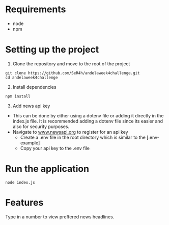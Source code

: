 # Requirements
- node
- npm
# Setting up the project
1. Clone the repository and move to the root of the project
```
git clone https://github.com/SeR4h/andelaweek4challenge.git
cd andelaweek4challenge
```
2. Install dependencies
```
npm install
```
3. Add news api key
- This can be done by either using a dotenv file or adding it directly in the index.js file. It is recommended adding a dotenv file since its easier and also for security purposes.  
- Navigate to www.newsapi.org to register for an api key 
    - Create a .env file in the root directory which is similar to the [.env-example]
    - Copy your api key to the .env file
# Run the application
```
node index.js
```
# Features
Type in a number to view preffered news headlines.
 
